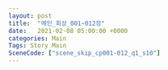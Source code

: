 ```yaml
---
layout: post
title:  "메인_회상_001~012장"
date:   2021-02-08 05:00:00 +0000
categories: Main
Tags: Story Main
SceneCode: ["scene_skip_cp001-012_q1_s10"]
---
```

